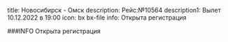 title: Новосибирск - Омск
description: Рейс:№10564
description1: Вылет 10.12.2022 в 19:00
icon: bx bx-file
info: Открыта регистрация

###INFO
Открыта регистрация